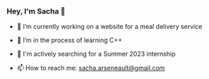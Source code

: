 ### Hey, I'm Sacha 🦕

<!--
**xsachax/xsachax** is a ✨ _special_ ✨ repository because its `README.md` (this file) appears on your GitHub profile.
Here are some ideas to get you started:
-->

- 🔭 I’m currently working on a website for a meal delivery service

- 🌱 I’m in the process of learning C++

- 🤔 I'm actively searching for a Summer 2023 internship

- 📫 How to reach me: sacha.arseneault@gmail.com

